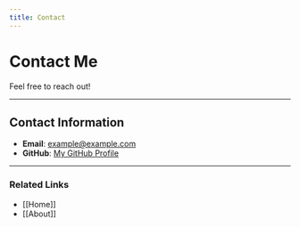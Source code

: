 ```yaml
---
title: Contact
---
```

# Contact Me

Feel free to reach out!

---

## Contact Information

- **Email**: example@example.com
- **GitHub**: [My GitHub Profile](https://github.com)

---

### Related Links

- [[Home]]
- [[About]]
